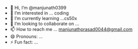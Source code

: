- 👋 Hi, I’m @manjunath0399
- 👀 I’m interested in ... coding
- 🌱 I’m currently learning ...cs50x
- 💞️ I’m looking to collaborate on ...
- 📫 How to reach me ... manjunathprasad0044@gmail.com
- 😄 Pronouns: ...
- ⚡ Fun fact: ...

<!---
manjunath0399/manjunath0399 is a ✨ special ✨ repository because its `README.md` (this file) appears on your GitHub profile.
You can click the Preview link to take a look at your changes.
--->
